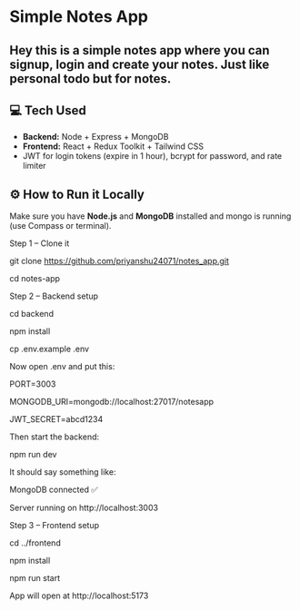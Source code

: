 # Simple Notes App

Hey this is a simple notes app where you can signup, login and create your notes. Just like personal todo but for notes. 
---

## 💻 Tech Used

- **Backend:** Node + Express + MongoDB
- **Frontend:** React + Redux Toolkit + Tailwind CSS
- JWT for login tokens (expire in 1 hour), bcrypt for password, and rate limiter

## ⚙️ How to Run it Locally

Make sure you have **Node.js** and **MongoDB** installed and mongo is running (use Compass or terminal).

Step 1 – Clone it

git clone https://github.com/priyanshu24071/notes_app.git


cd notes-app

Step 2 – Backend setup

cd backend

npm install

cp .env.example .env

Now open .env and put this:

PORT=3003

MONGODB_URI=mongodb://localhost:27017/notesapp

JWT_SECRET=abcd1234

Then start the backend:

npm run dev

It should say something like:


MongoDB connected ✅

Server running on http://localhost:3003

Step 3 – Frontend setup

cd ../frontend

npm install

npm run start

 App will open at http://localhost:5173
